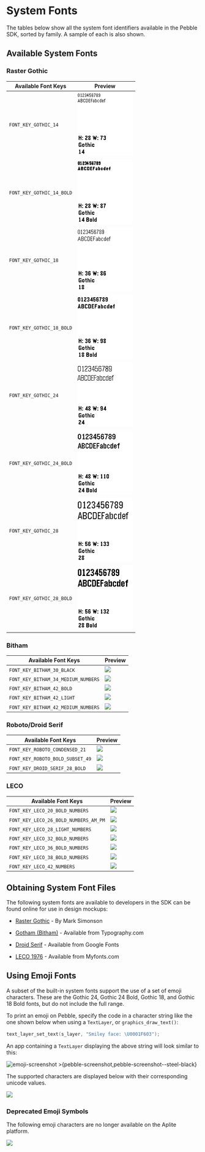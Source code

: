 <!--
Modified from https://github.com/google/pebble

# Copyright 2025 Google LLC
#
# Licensed under the Apache License, Version 2.0 (the "License");
# you may not use this file except in compliance with the License.
# You may obtain a copy of the License at
#
#     http://www.apache.org/licenses/LICENSE-2.0
#
# Unless required by applicable law or agreed to in writing, software
# distributed under the License is distributed on an "AS IS" BASIS,
# WITHOUT WARRANTIES OR CONDITIONS OF ANY KIND, either express or implied.
# See the License for the specific language governing permissions and
# limitations under the License.
-->

# System Fonts

The tables below show all the system font identifiers available in the Pebble
SDK, sorted by family. A sample of each is also shown.

## Available System Fonts

### Raster Gothic


| Available Font Keys | Preview |
|---------------------|---------|
| `FONT_KEY_GOTHIC_14` | ![](../../../assets/images/guides/app-resources/fonts/gothic_14_preview.png) |
| `FONT_KEY_GOTHIC_14_BOLD` | ![](../../../assets/images/guides/app-resources/fonts/gothic_14_bold_preview.png) |
| `FONT_KEY_GOTHIC_18` | ![](../../../assets/images/guides/app-resources/fonts/gothic_18_preview.png) |
| `FONT_KEY_GOTHIC_18_BOLD` | ![](../../../assets/images/guides/app-resources/fonts/gothic_18_bold_preview.png) |
| `FONT_KEY_GOTHIC_24` | ![](../../../assets/images/guides/app-resources/fonts/gothic_24_preview.png) |
| `FONT_KEY_GOTHIC_24_BOLD` | ![](../../../assets/images/guides/app-resources/fonts/gothic_24_bold_preview.png) |
| `FONT_KEY_GOTHIC_28` | ![](../../../assets/images/guides/app-resources/fonts/gothic_28_preview.png) |
| `FONT_KEY_GOTHIC_28_BOLD` | ![](../../../assets/images/guides/app-resources/fonts/gothic_28_bold_preview.png) |


### Bitham

<table>
  <thead>
    <th>Available Font Keys</th>
    <th>Preview</th>
  </thead>
  <tbody>
    <tr>
      <td><code>FONT_KEY_BITHAM_30_BLACK</code></td>
      <td><img src="/assets/images/guides/app-resources/fonts/bitham_30_black_preview.png"/></td>
    </tr><tr>
      <td><code>FONT_KEY_BITHAM_34_MEDIUM_NUMBERS</code></td>
      <td><img src="/assets/images/guides/app-resources/fonts/bitham_34_medium_numbers_preview.png"/></td>
    </tr><tr>
      <td><code>FONT_KEY_BITHAM_42_BOLD</code></td>
      <td><img src="/assets/images/guides/app-resources/fonts/bitham_42_bold_preview.png"/></td>
    </tr><tr>
      <td><code>FONT_KEY_BITHAM_42_LIGHT</code></td>
      <td><img src="/assets/images/guides/app-resources/fonts/bitham_42_light_preview.png"/></td>
    </tr><tr>
      <td><code>FONT_KEY_BITHAM_42_MEDIUM_NUMBERS</code></td>
      <td><img src="/assets/images/guides/app-resources/fonts/bitham_42_medium_numbers_preview.png"/></td>
    </tr>
  </tbody>
</table>


### Roboto/Droid Serif

<table>
  <thead>
    <th>Available Font Keys</th>
    <th>Preview</th>
  </thead>
  <tbody>
    <tr>
      <td><code>FONT_KEY_ROBOTO_CONDENSED_21</code></td>
      <td><img src="/assets/images/guides/app-resources/fonts/roboto_21_condensed_preview.png"/></td>
    </tr><tr>
      <td><code>FONT_KEY_ROBOTO_BOLD_SUBSET_49</code></td>
      <td><img src="/assets/images/guides/app-resources/fonts/roboto_49_bold_subset_preview.png"/></td>
    </tr><tr>
      <td><code>FONT_KEY_DROID_SERIF_28_BOLD</code></td>
      <td><img src="/assets/images/guides/app-resources/fonts/droid_28_bold_preview.png"/></td>
    </tr>
  </tbody>
</table>


### LECO

<table>
  <thead>
    <th>Available Font Keys</th>
    <th>Preview</th>
  </thead>
  <tbody>
    <tr>
      <td><code>FONT_KEY_LECO_20_BOLD_NUMBERS</code></td>
      <td><img src="/assets/images/guides/app-resources/fonts/leco_20_bold_preview.png"/></td>
    </tr><tr>
      <td><code>FONT_KEY_LECO_26_BOLD_NUMBERS_AM_PM</code></td>
      <td><img src="/assets/images/guides/app-resources/fonts/leco_26_bold_preview.png"/></td>
    </tr><tr>
      <td><code>FONT_KEY_LECO_28_LIGHT_NUMBERS</code></td>
      <td><img src="/assets/images/guides/app-resources/fonts/leco_28_light_preview.png"/></td>
    </tr><tr>
      <td><code>FONT_KEY_LECO_32_BOLD_NUMBERS</code></td>
      <td><img src="/assets/images/guides/app-resources/fonts/leco_32_bold_preview.png"/></td>
    </tr><tr>
      <td><code>FONT_KEY_LECO_36_BOLD_NUMBERS</code></td>
      <td><img src="/assets/images/guides/app-resources/fonts/leco_36_bold_preview.png"/></td>
    </tr><tr>
      <td><code>FONT_KEY_LECO_38_BOLD_NUMBERS</code></td>
      <td><img src="/assets/images/guides/app-resources/fonts/leco_38_bold_preview.png"/></td>
    </tr><tr>
      <td><code>FONT_KEY_LECO_42_NUMBERS</code></td>
      <td><img src="/assets/images/guides/app-resources/fonts/leco_42_preview.png"/></td>
    </tr>
  </tbody>
</table>


## Obtaining System Font Files

The following system fonts are available to developers in the SDK can be found
online for use in design mockups:

* [Raster Gothic](http://www.marksimonson.com/) - By Mark Simonson

* [Gotham (Bitham)](http://www.typography.com/fonts/gotham/overview/) -
  Available from Typography.com

* [Droid Serif](https://www.google.com/fonts/specimen/Droid+Serif) - Available
  from Google Fonts

* [LECO 1976](https://www.myfonts.com/fonts/carnoky/leco-1976/) - Available from
  Myfonts.com


## Using Emoji Fonts

A subset of the built-in system fonts support the use of a set of emoji
characters. These are the Gothic 24, Gothic 24 Bold, Gothic 18, and Gothic 18
Bold fonts, but do not include the full range.

To print an emoji on Pebble, specify the code in a character string like the one
shown below when using a ``TextLayer``, or ``graphics_draw_text()``:

```c
text_layer_set_text(s_layer, "Smiley face: \U0001F603");
```

An app containing a ``TextLayer`` displaying the above string will look similar
to this:

![emoji-screenshot >{pebble-screenshot,pebble-screenshot--steel-black}](/images/guides/pebble-apps/resources/emoji-screenshot.png)

The supported characters are displayed below with their corresponding unicode
values.

<img style="align: center;" src="/assets/images/guides/pebble-apps/resources/emoji1.png"/>

### Deprecated Emoji Symbols

The following emoji characters are no longer available on the Aplite platform.

<img style="align: center;" src="/assets/images/guides/pebble-apps/resources/emoji-unsupported.png"/>
